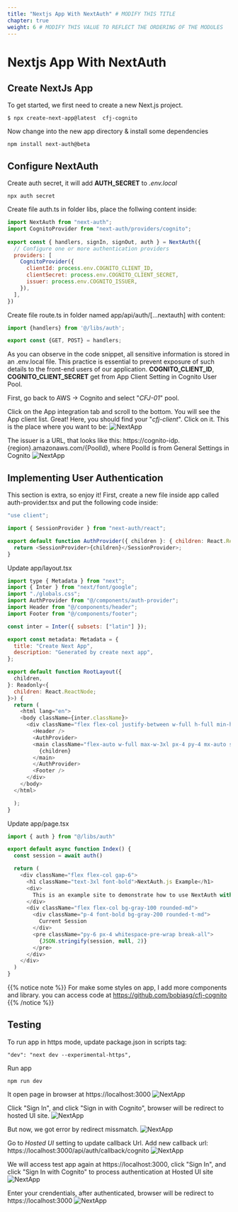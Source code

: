 ```yaml
---
title: "Nextjs App With NextAuth" # MODIFY THIS TITLE
chapter: true
weight: 6 # MODIFY THIS VALUE TO REFLECT THE ORDERING OF THE MODULES
---
```


<!-- MORE SUBMODULES CAN BE ADDED TO DIVIDE UP THE SETUP INTO SMALLER SECTIONS -->
<!-- COPY AND PASTE THIS SUBMODULE FILE, RENAME, AND CHANGE THE CONTENTS AS NECESSARY -->

# Nextjs App With NextAuth

## Create NextJs App

To get started, we first need to create a new Next.js project.

`
 $ npx create-next-app@latest  cfj-cognito
`

Now change into the new app directory & install some dependencies

`
npm install next-auth@beta
`

## Configure NextAuth

Create auth secret, it will add **AUTH_SECRET** to _.env.local_

`
npx auth secret
`

Create file auth.ts in folder libs, place the follwing content inside:

```js
import NextAuth from "next-auth";
import CognitoProvider from "next-auth/providers/cognito";
 
export const { handlers, signIn, signOut, auth } = NextAuth({
  // Configure one or more authentication providers
  providers: [
    CognitoProvider({
      clientId: process.env.COGNITO_CLIENT_ID,
      clientSecret: process.env.COGNITO_CLIENT_SECRET,
      issuer: process.env.COGNITO_ISSUER,
    }),
  ],
})
```

Create file route.ts in folder named app/api/auth/[...nextauth] with content:
```js
import {handlers} from '@/libs/auth';

export const {GET, POST} = handlers;

```

As you can observe in the code snippet, all sensitive information is stored in an .env.local file. This practice is essential to prevent exposure of such details to the front-end users of our application. **COGNITO_CLIENT_ID**, **COGNITO_CLIENT_SECRET** get from App Client Setting in Cognito User Pool.

First, go back to AWS -> Cognito and select "_CFJ-01_" pool.

Click on the App integration tab and scroll to the bottom. You will see the App client list. Great! Here, you should find your "_cfj-client_". Click on it. This is the place where you want to be:
![NextApp](images/80-nextjs-01.png)


The issuer is a URL, that looks like this: https://cognito-idp.{region}.amazonaws.com/{PoolId}, where PoolId is from General Settings in Cognito
![NextApp](images/81-nextjs-02.png)

## Implementing User Authentication

This section is extra, so enjoy it! First, create a new file inside app called auth-provider.tsx and put the following code inside:

```js
"use client";

import { SessionProvider } from "next-auth/react";

export default function AuthProvider({ children }: { children: React.ReactNode }) {
  return <SessionProvider>{children}</SessionProvider>;
}
```

Update app/layout.tsx
```js
import type { Metadata } from "next";
import { Inter } from "next/font/google";
import "./globals.css";
import AuthProvider from "@/components/auth-provider";
import Header from "@/components/header";
import Footer from "@/components/footer";

const inter = Inter({ subsets: ["latin"] });

export const metadata: Metadata = {
  title: "Create Next App",
  description: "Generated by create next app",
};

export default function RootLayout({
  children,
}: Readonly<{
  children: React.ReactNode;
}>) {
  return (
    <html lang="en">
    <body className={inter.className}>
      <div className="flex flex-col justify-between w-full h-full min-h-screen">
        <Header />
        <AuthProvider>
        <main className="flex-auto w-full max-w-3xl px-4 py-4 mx-auto sm:px-6 md:py-6">
          {children}
        </main>
        </AuthProvider>
        <Footer />
      </div>
    </body>
  </html>

  );
}

```

Update app/page.tsx
```js
import { auth } from "@/libs/auth"

export default async function Index() {
  const session = await auth()

  return (
    <div className="flex flex-col gap-6">
      <h1 className="text-3xl font-bold">NextAuth.js Example</h1>
      <div>
        This is an example site to demonstrate how to use NextAuth with Cognito
      </div>
      <div className="flex flex-col bg-gray-100 rounded-md">
        <div className="p-4 font-bold bg-gray-200 rounded-t-md">
          Current Session
        </div>
        <pre className="py-6 px-4 whitespace-pre-wrap break-all">
          {JSON.stringify(session, null, 2)}
        </pre>
      </div>
    </div>
  )
}
```

{{% notice note %}}
For make some styles on app, I add more components and library. you can access code at https://github.com/bobiasg/cfj-cognito
{{% /notice %}}


## Testing

To run app in https mode, update package.json in scripts tag:

`
"dev": "next dev --experimental-https",
`

Run app

`
npm run dev
`

It open page in browser at https://localhost:3000
![NextApp](images/90-nextjs-10.png)

Click "Sign In", and click "Sign in with Cognito", browser will be redirect to hosted UI site. 
![NextApp](images/91-nextjs-11.png)

But now, we got error by redirect missmatch.
![NextApp](images/92-nextjs-12.png)

Go to _Hosted UI_ setting to update callback Url. Add new callback url: https://localhost:3000/api/auth/callback/cognito 
![NextApp](images/93-nextjs-13.png)

We will access test app again at https://localhost:3000, click "Sign In", and click "Sign In with Cognito" to process authentication at Hosted UI site
![NextApp](images/94-nextjs-14.png)

Enter your crendentials, after authenticated, browser will be redirect to https://localhost:3000 
![NextApp](images/95-nextjs-15.png)

<!-- 
{{% notice note %}}

{{% /notice %}}


{{% notice warning %}}
There is currently an issue when using NextAuth with Cognito with the following method: when signing out, the Next.js app will perform the sign out (clear cookies/tokens); however, the Hosted UI site still retains the token. When the user tries to sign in again, the Hosted UI site will use that token instead of displaying the login form. We will replace Next Auth with AWS Amplify library to check it.
{{% /notice %}} 
-->




